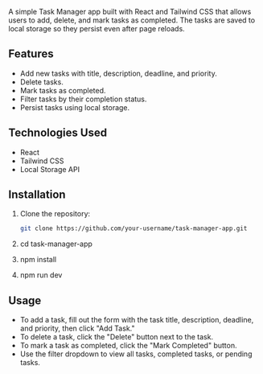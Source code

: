 A simple Task Manager app built with React and Tailwind CSS that allows users to add, delete, and mark tasks as completed. The tasks are saved to local storage so they persist even after page reloads.

## Features

- Add new tasks with title, description, deadline, and priority.
- Delete tasks.
- Mark tasks as completed.
- Filter tasks by their completion status.
- Persist tasks using local storage.

## Technologies Used

- React
- Tailwind CSS
- Local Storage API

## Installation

1. Clone the repository:
   ```bash
   git clone https://github.com/your-username/task-manager-app.git
2. cd task-manager-app

3. npm install

4. npm run dev

## Usage 
- To add a task, fill out the form with the task title, description, deadline, and priority, then click "Add Task."
- To delete a task, click the "Delete" button next to the task.
- To mark a task as completed, click the "Mark Completed" button.
- Use the filter dropdown to view all tasks, completed tasks, or pending tasks.